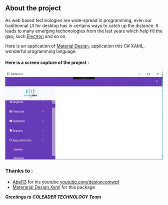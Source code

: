 ## About the project

As web based technologies are wide-spread in programming, even our traditionnal UI for desktop has in certains ways to catch up the distance. It leads to many emerging techonologies from the last years which help fill the gap, such [Electron](https://electronjs.org/) and so on.

Here is an application of [Material Design](https://material.io/design/), application this C# XAML, wonderful programming language.

#### Here is a screen capture of the project : 

![Capture](https://github.com/7kit/CMatdesign/blob/master/pictures/capture.JPG)

### Thanks to : 

*  [Abel13](https://github.com/Abel13) for his youtube [youtube.com/designcomwpf](channel) 
*  [Materarial Design Xaml](http://materialdesigninxaml.net) for this package

**_Greetings to COLEADER TECHNOLOGY Team_**

